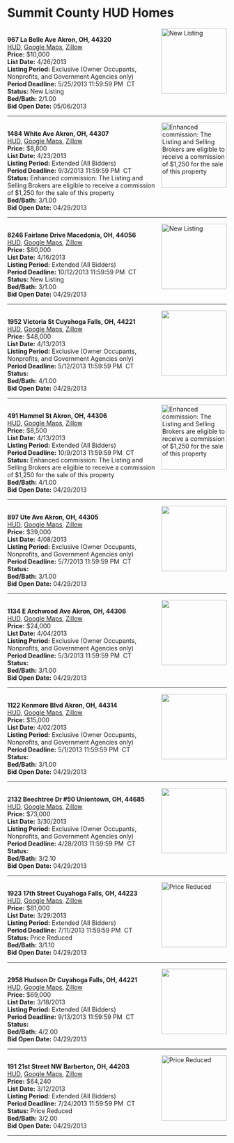# Summit County HUD Homes

[<img alt="New Listing" src="https://www.hudhomestore.com/pages/ImageShow.aspx?Case=412-458811" align="right" style="height:150px;">](http://www.hudhomestore.com/Listing/PropertyDetails.aspx?caseNumber=412-458811)  
**967 La Belle Ave Akron, OH, 44320**  
[HUD](http://www.hudhomestore.com/Listing/PropertyDetails.aspx?caseNumber=412-458811), [Google Maps](http://maps.google.com/maps?q=967+La+Belle+Ave+Akron%2C+OH%2C+44320), [Zillow](http://www.zillow.com/homes/967+La+Belle+Ave+Akron%2C+OH%2C+44320/)  
**Price:** $10,000  
**List Date:** 4/26/2013  
**Listing Period:** Exclusive (Owner Occupants, Nonprofits, and Government Agencies only)  
**Period Deadline:** 5/25/2013 11:59:59 PM  CT  
**Status:** New Listing  
**Bed/Bath:** 2/1.00  
**Bid Open Date:** 05/06/2013

***

[<img alt="Enhanced commission: The Listing and Selling Brokers are eligible to receive a commission of $1,250 for the sale of this property" src="https://www.hudhomestore.com/pages/ImageShow.aspx?Case=412-595463" align="right" style="height:150px;">](http://www.hudhomestore.com/Listing/PropertyDetails.aspx?caseNumber=412-595463)  
**1484 White Ave Akron, OH, 44307**  
[HUD](http://www.hudhomestore.com/Listing/PropertyDetails.aspx?caseNumber=412-595463), [Google Maps](http://maps.google.com/maps?q=1484+White+Ave+Akron%2C+OH%2C+44307), [Zillow](http://www.zillow.com/homes/1484+White+Ave+Akron%2C+OH%2C+44307/)  
**Price:** $8,800  
**List Date:** 4/23/2013  
**Listing Period:** Extended (All Bidders)  
**Period Deadline:** 9/3/2013 11:59:59 PM  CT  
**Status:** Enhanced commission: The Listing and Selling Brokers are eligible to receive a commission of $1,250 for the sale of this property  
**Bed/Bath:** 3/1.00  
**Bid Open Date:** 04/29/2013

***

[<img alt="New Listing" src="https://www.hudhomestore.com/pages/ImageShow.aspx?Case=412-497586" align="right" style="height:150px;">](http://www.hudhomestore.com/Listing/PropertyDetails.aspx?caseNumber=412-497586)  
**8246 Fairlane Drive Macedonia, OH, 44056**  
[HUD](http://www.hudhomestore.com/Listing/PropertyDetails.aspx?caseNumber=412-497586), [Google Maps](http://maps.google.com/maps?q=8246+Fairlane+Drive+Macedonia%2C+OH%2C+44056), [Zillow](http://www.zillow.com/homes/8246+Fairlane+Drive+Macedonia%2C+OH%2C+44056/)  
**Price:** $80,000  
**List Date:** 4/16/2013  
**Listing Period:** Extended (All Bidders)  
**Period Deadline:** 10/12/2013 11:59:59 PM  CT  
**Status:** New Listing  
**Bed/Bath:** 3/1.00  
**Bid Open Date:** 04/29/2013

***

[<img alt="" src="https://www.hudhomestore.com/pages/ImageShow.aspx?Case=412-562536" align="right" style="height:150px;">](http://www.hudhomestore.com/Listing/PropertyDetails.aspx?caseNumber=412-562536)  
**1952 Victoria St Cuyahoga Falls, OH, 44221**  
[HUD](http://www.hudhomestore.com/Listing/PropertyDetails.aspx?caseNumber=412-562536), [Google Maps](http://maps.google.com/maps?q=1952+Victoria+St+Cuyahoga+Falls%2C+OH%2C+44221), [Zillow](http://www.zillow.com/homes/1952+Victoria+St+Cuyahoga+Falls%2C+OH%2C+44221/)  
**Price:** $48,000  
**List Date:** 4/13/2013  
**Listing Period:** Exclusive (Owner Occupants, Nonprofits, and Government Agencies only)  
**Period Deadline:** 5/12/2013 11:59:59 PM  CT  
**Status:**   
**Bed/Bath:** 4/1.00  
**Bid Open Date:** 04/29/2013

***

[<img alt="Enhanced commission: The Listing and Selling Brokers are eligible to receive a commission of $1,250 for the sale of this property" src="https://www.hudhomestore.com/pages/ImageShow.aspx?Case=412-417058" align="right" style="height:150px;">](http://www.hudhomestore.com/Listing/PropertyDetails.aspx?caseNumber=412-417058)  
**491 Hammel St Akron, OH, 44306**  
[HUD](http://www.hudhomestore.com/Listing/PropertyDetails.aspx?caseNumber=412-417058), [Google Maps](http://maps.google.com/maps?q=491+Hammel+St+Akron%2C+OH%2C+44306), [Zillow](http://www.zillow.com/homes/491+Hammel+St+Akron%2C+OH%2C+44306/)  
**Price:** $8,500  
**List Date:** 4/13/2013  
**Listing Period:** Extended (All Bidders)  
**Period Deadline:** 10/9/2013 11:59:59 PM  CT  
**Status:** Enhanced commission: The Listing and Selling Brokers are eligible to receive a commission of $1,250 for the sale of this property  
**Bed/Bath:** 4/1.00  
**Bid Open Date:** 04/29/2013

***

[<img alt="" src="https://www.hudhomestore.com/pages/ImageShow.aspx?Case=412-396725" align="right" style="height:150px;">](http://www.hudhomestore.com/Listing/PropertyDetails.aspx?caseNumber=412-396725)  
**897 Ute Ave Akron, OH, 44305**  
[HUD](http://www.hudhomestore.com/Listing/PropertyDetails.aspx?caseNumber=412-396725), [Google Maps](http://maps.google.com/maps?q=897+Ute+Ave+Akron%2C+OH%2C+44305), [Zillow](http://www.zillow.com/homes/897+Ute+Ave+Akron%2C+OH%2C+44305/)  
**Price:** $39,000  
**List Date:** 4/08/2013  
**Listing Period:** Exclusive (Owner Occupants, Nonprofits, and Government Agencies only)  
**Period Deadline:** 5/7/2013 11:59:59 PM  CT  
**Status:**   
**Bed/Bath:** 3/1.00  
**Bid Open Date:** 04/29/2013

***

[<img alt="" src="https://www.hudhomestore.com/pages/ImageShow.aspx?Case=412-434013" align="right" style="height:150px;">](http://www.hudhomestore.com/Listing/PropertyDetails.aspx?caseNumber=412-434013)  
**1134 E Archwood Ave Akron, OH, 44306**  
[HUD](http://www.hudhomestore.com/Listing/PropertyDetails.aspx?caseNumber=412-434013), [Google Maps](http://maps.google.com/maps?q=1134+E+Archwood+Ave+Akron%2C+OH%2C+44306), [Zillow](http://www.zillow.com/homes/1134+E+Archwood+Ave+Akron%2C+OH%2C+44306/)  
**Price:** $24,000  
**List Date:** 4/04/2013  
**Listing Period:** Exclusive (Owner Occupants, Nonprofits, and Government Agencies only)  
**Period Deadline:** 5/3/2013 11:59:59 PM  CT  
**Status:**   
**Bed/Bath:** 3/1.00  
**Bid Open Date:** 04/29/2013

***

[<img alt="" src="https://www.hudhomestore.com/pages/ImageShow.aspx?Case=412-391005" align="right" style="height:150px;">](http://www.hudhomestore.com/Listing/PropertyDetails.aspx?caseNumber=412-391005)  
**1122 Kenmore Blvd Akron, OH, 44314**  
[HUD](http://www.hudhomestore.com/Listing/PropertyDetails.aspx?caseNumber=412-391005), [Google Maps](http://maps.google.com/maps?q=1122+Kenmore+Blvd+Akron%2C+OH%2C+44314), [Zillow](http://www.zillow.com/homes/1122+Kenmore+Blvd+Akron%2C+OH%2C+44314/)  
**Price:** $15,000  
**List Date:** 4/02/2013  
**Listing Period:** Exclusive (Owner Occupants, Nonprofits, and Government Agencies only)  
**Period Deadline:** 5/1/2013 11:59:59 PM  CT  
**Status:**   
**Bed/Bath:** 3/1.00  
**Bid Open Date:** 04/29/2013

***

[<img alt="" src="https://www.hudhomestore.com/pages/ImageShow.aspx?Case=412-424355" align="right" style="height:150px;">](http://www.hudhomestore.com/Listing/PropertyDetails.aspx?caseNumber=412-424355)  
**2132 Beechtree Dr #50 Uniontown, OH, 44685**  
[HUD](http://www.hudhomestore.com/Listing/PropertyDetails.aspx?caseNumber=412-424355), [Google Maps](http://maps.google.com/maps?q=2132+Beechtree+Dr+%2350+Uniontown%2C+OH%2C+44685), [Zillow](http://www.zillow.com/homes/2132+Beechtree+Dr+%2350+Uniontown%2C+OH%2C+44685/)  
**Price:** $73,000  
**List Date:** 3/30/2013  
**Listing Period:** Exclusive (Owner Occupants, Nonprofits, and Government Agencies only)  
**Period Deadline:** 4/28/2013 11:59:59 PM  CT  
**Status:**   
**Bed/Bath:** 3/2.10  
**Bid Open Date:** 04/29/2013

***

[<img alt="Price Reduced" src="https://www.hudhomestore.com/pages/ImageShow.aspx?Case=412-553184" align="right" style="height:150px;">](http://www.hudhomestore.com/Listing/PropertyDetails.aspx?caseNumber=412-553184)  
**1923 17th Street Cuyahoga Falls, OH, 44223**  
[HUD](http://www.hudhomestore.com/Listing/PropertyDetails.aspx?caseNumber=412-553184), [Google Maps](http://maps.google.com/maps?q=1923+17th+Street+Cuyahoga+Falls%2C+OH%2C+44223), [Zillow](http://www.zillow.com/homes/1923+17th+Street+Cuyahoga+Falls%2C+OH%2C+44223/)  
**Price:** $81,000  
**List Date:** 3/29/2013  
**Listing Period:** Extended (All Bidders)  
**Period Deadline:** 7/11/2013 11:59:59 PM  CT  
**Status:** Price Reduced  
**Bed/Bath:** 3/1.10  
**Bid Open Date:** 04/29/2013

***

[<img alt="" src="https://www.hudhomestore.com/pages/ImageShow.aspx?Case=412-512645" align="right" style="height:150px;">](http://www.hudhomestore.com/Listing/PropertyDetails.aspx?caseNumber=412-512645)  
**2958 Hudson Dr Cuyahoga Falls, OH, 44221**  
[HUD](http://www.hudhomestore.com/Listing/PropertyDetails.aspx?caseNumber=412-512645), [Google Maps](http://maps.google.com/maps?q=2958+Hudson+Dr+Cuyahoga+Falls%2C+OH%2C+44221), [Zillow](http://www.zillow.com/homes/2958+Hudson+Dr+Cuyahoga+Falls%2C+OH%2C+44221/)  
**Price:** $69,000  
**List Date:** 3/18/2013  
**Listing Period:** Extended (All Bidders)  
**Period Deadline:** 9/13/2013 11:59:59 PM  CT  
**Status:**   
**Bed/Bath:** 4/2.00  
**Bid Open Date:** 04/29/2013

***

[<img alt="Price Reduced" src="https://www.hudhomestore.com/pages/ImageShow.aspx?Case=412-590341" align="right" style="height:150px;">](http://www.hudhomestore.com/Listing/PropertyDetails.aspx?caseNumber=412-590341)  
**191 21st Street NW Barberton, OH, 44203**  
[HUD](http://www.hudhomestore.com/Listing/PropertyDetails.aspx?caseNumber=412-590341), [Google Maps](http://maps.google.com/maps?q=191+21st+Street+NW+Barberton%2C+OH%2C+44203), [Zillow](http://www.zillow.com/homes/191+21st+Street+NW+Barberton%2C+OH%2C+44203/)  
**Price:** $64,240  
**List Date:** 3/12/2013  
**Listing Period:** Extended (All Bidders)  
**Period Deadline:** 7/24/2013 11:59:59 PM  CT  
**Status:** Price Reduced  
**Bed/Bath:** 3/2.00  
**Bid Open Date:** 04/29/2013

***

